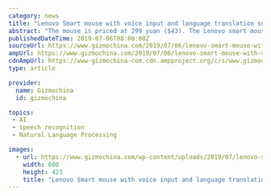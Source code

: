 ```yaml
---
category: news
title: "Lenovo Smart mouse with voice input and language translation support launched"
abstract: "The mouse is priced at 299 yuan ($43). The Lenovo smart mouse uses speech recognition technology from Chinese startup Keda Xunfei. The feature can help you achieve voice input, English translation, voice control and other functions. The voice input ..."
publishedDateTime: 2019-07-06T08:08:00Z
sourceUrl: https://www.gizmochina.com/2019/07/06/lenovo-smart-mouse-with-voice-input-and-language-translation-support-launched/
ampUrl: https://www.gizmochina.com/2019/07/06/lenovo-smart-mouse-with-voice-input-and-language-translation-support-launched/?amp
cdnAmpUrl: https://www-gizmochina-com.cdn.ampproject.org/c/s/www.gizmochina.com/2019/07/06/lenovo-smart-mouse-with-voice-input-and-language-translation-support-launched/?amp
type: article

provider:
  name: Gizmochina
  id: gizmochina

topics:
 - AI
 - speech recognition
 - Natural Language Processing

images:
  - url: https://www.gizmochina.com/wp-content/uploads/2019/07/lenovo-smart-mouse.jpg
    width: 600
    height: 423
    title: "Lenovo Smart mouse with voice input and language translation support launched"
---
```

